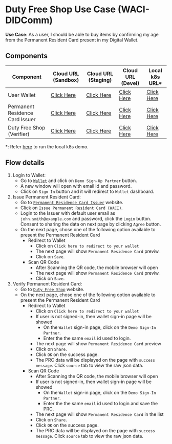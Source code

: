 # Duty Free Shop Use Case (WACI-DIDComm)

**Use Case**: As a user, I should be able to buy items by confirming my age from the Permanent Resident Card present in my Digital Wallet.

## Components
| Component                       | Cloud URL (Sandbox)                                          | Cloud URL (Staging)                                      | Cloud URL (Devel)                                        | Local k8s URL*                                                       |
|---------------------------------|--------------------------------------------------------------|----------------------------------------------------------|----------------------------------------------------------|----------------------------------------------------------------------|
| User Wallet                     | [Click Here](https://wallet.sandbox.trustbloc.dev)           | [Click Here](https://wallet.stg.trustbloc.dev)           | [Click Here](https://wallet.dev.trustbloc.dev)           | [Click Here](https://wallet.local.trustbloc.dev)                     |
| Permanent Residence Card Issuer | [Click Here](https://demo-issuer.sandbox.trustbloc.dev)      | [Click Here](https://demo-issuer.stg.trustbloc.dev)      | [Click Here](https://demo-issuer.dev.trustbloc.dev)      | [Click Here](https://demo-issuer.local.trustbloc.dev) |
| Duty Free Shop (Verifier)       | [Click Here](https://demo-rp.sandbox.trustbloc.dev/dutyfree) | [Click Here](https://demo-rp.stg.trustbloc.dev/dutyfree) | [Click Here](https://demo-rp.dev.trustbloc.dev/dutyfree) | [Click Here](https://demo-rp.local.trustbloc.dev/dutyfree)           |

*: Refer [here](./../../README.md#deployment) to run the local k8s demo.

## Flow details
1. Login to Wallet:
   - Go to [`Wallet`](#components) and click on `Demo Sign-Up Partner` button.
   - A new window will open with email id and password. 
   - Click on `Sign In` button and it will redirect to `Wallet` dashboard.
1. Issue Permanent Resident Card:
   - Go to [`Permanent Residence Card Issuer`](#components) website.
   - Click on `Issue Permanent Resident Card (WACI)`.
   - Login to the Issuer with default user email as `john.smith@example.com` and password, click the `Login` button. Consent to sharing the data on next page by clicking `Agree` button.
   - On the next page, chose one of the following option available to present the Permanent Resident Card
     - Redirect to Wallet
       - Click on `Click here to redirect to your wallet`
       - The next page will show `Permanent Residence Card` previw.
       - Click on `Save`.
     - Scan QR Code
       - After Scanning the QR code, the mobile browser will open
       - The next page will show `Permanent Residence Card` previw.
       - Click on `Save`.
1. Verify Permanent Resident Card:
   - Go to [`Duty Free Shop`](#components) website.
   - On the next page, chose one of the following option available to present the Permanent Resident Card
     - Redirect to Wallet
       - Click on `Click here to redirect to your wallet`
       - If user is not signed-in, then wallet sign-in page will be showed
         - On the `Wallet` sign-in page, click on the `Demo Sign-In Partner`.
         - Enter the the same `email` id used to login.
       - The next page will show `Permanent Residence Card` preview
       - Click on `Share`.
       - Click `OK` on the success page.
       - The PRC data will be displayed on the page with `success message`. Click `source` tab to view the raw json data.
     - Scan QR Code
       - After Scanning the QR code, the mobile browser will open
       - If user is not signed-in, then wallet sign-in page will be showed
         - On the `Wallet` sign-in page, click on the `Demo Sign-In Partner`.
         - Enter the the same `email` id used to login and save the PRC.
       - The next page will show `Permanent Residence Card` in the list
       - Click on `Share`.
       - Click `OK` on the success page.
       - The PRC data will be displayed on the page with `success message`. Click `source` tab to view the raw json data.
